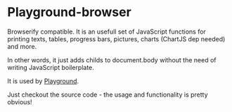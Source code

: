 Playground-browser
==================

Browserify compatible. It is an usefull set of JavaScript functions for printing texts, tables, progress bars, pictures, charts (ChartJS dep needed) and more.

In other words, it just adds childs to document.body without the need of writing JavaScript boilerplate.

It is used by [Playground](http://github.com/tajo/playground). 

Just checkout the source code - the usage and functionality is pretty obvious!
